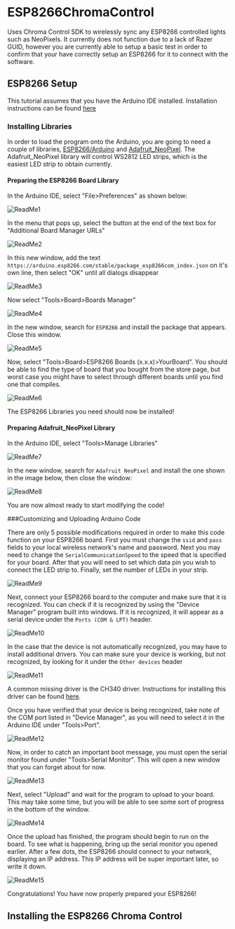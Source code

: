 # ESP8266ChromaControl
Uses Chroma Control SDK to wirelessly sync any ESP8266 controlled lights such as NeoPixels. It currently does not function due to a lack of Razer GUID, however you are currently able to setup a basic test in order to confirm that your have correctly setup an ESP8266 for it to connect with the software.

## ESP8266 Setup
This tutorial assumes that you have the Arduino IDE installed. Installation instructions can be found [here](https://www.arduino.cc/en/software)

### Installing Libraries
In order to load the program onto the Arduino, you are going to need a couple of libraries, [ESP8266/Arduino](https://github.com/esp8266/Arduino) and [Adafruit_NeoPixel](https://github.com/adafruit/Adafruit_NeoPixel). The Adafruit_NeoPixel library will control WS2812 LED strips, which is the easiest LED strip to obtain currently.

#### Preparing the ESP8266 Board Library
In the Arduino IDE, select "File>Preferences" as shown below:

![ReadMe1](ReadMe_images/1.png)

In the menu that pops up, select the button at the end of the text box for "Additional Board Manager URLs"

![ReadMe2](ReadMe_images/2.png)

In this new window, add the text `https://arduino.esp8266.com/stable/package_esp8266com_index.json` on it's own line, then select "OK" until all dialogs disappear

![ReadMe3](ReadMe_images/3.png)

Now select "Tools>Board>Boards Manager"

![ReadMe4](ReadMe_images/4.png)

In the new window, search for `ESP8266` and install the package that appears. Close this window.

![ReadMe5](ReadMe_images/5.png)

Now, select "Tools>Board>ESP8266 Boards (x.x.x)>YourBoard". You should be able to find the type of board that you bought from the store page, but worst case you might have to select through different boards until you find one that compiles.

![ReadMe6](ReadMe_images/6.png)

The ESP8266 Libraries you need should now be installed!

#### Preparing Adafruit_NeoPixel Library
In the Arduino IDE, select "Tools>Manage Libraries"

![ReadMe7](ReadMe_images/7.png)

In the new window, search for `Adafruit NeoPixel` and install the one shown in the image below, then close the window:

![ReadMe8](ReadMe_images/8.png)

You are now almost ready to start modifying the code!

###Customizing and Uploading Arduino Code

There are only 5 possible modifications required in order to make this code function on your ESP8266 board. First you must change the `ssid` and `pass` fields to your local wireless network's name and password. Next you may need to change the `SerialCommunicationSpeed` to the speed that is specified for your board. After that you will need to set which data pin you wish to connect the LED strip to. Finally, set the number of LEDs in your strip.

![ReadMe9](ReadMe_images/9.png)

Next, connect your ESP8266 board to the computer and make sure that it is recognized. You can check if it is recognized by using the "Device Manager" program built into windows. If it is recognized, it will appear as a serial device under the `Ports (COM & LPT)` header.

![ReadMe10](ReadMe_images/10.png)

In the case that the device is not automatically recognized, you may have to install additional drivers. You can make sure your device is working, but not recognized, by looking for it under the `Other devices` header

![ReadMe11](ReadMe_images/11.png)

A common missing driver is the CH340 driver. Instructions for installing this driver can be found [here](https://electropeak.com/learn/how-to-install-ch340-driver/).

Once you have verified that your device is being recognized, take note of the COM port listed in "Device Manager", as you will need to select it in the Arduino IDE under "Tools>Port".

![ReadMe12](ReadMe_images/12.png)

Now, in order to catch an important boot message, you must open the serial monitor found under "Tools>Serial Monitor". This will open a new window that you can forget about for now.

![ReadMe13](ReadMe_images/13.png)

Next, select "Upload" and wait for the program to upload to your board. This may take some time, but you will be able to see some sort of progress in the bottom of the window.

![ReadMe14](ReadMe_images/14.png)

Once the upload has finished, the program should begin to run on the board. To see what is happening, bring up the serial monitor you opened earlier. After a few dots, the ESP8266 should connect to your network, displaying an IP address. This IP address will be super important later, so write it down.

![ReadMe15](ReadMe_images/15.png)

Congratulations! You have now properly prepared your ESP8266!

## Installing the ESP8266 Chroma Control
